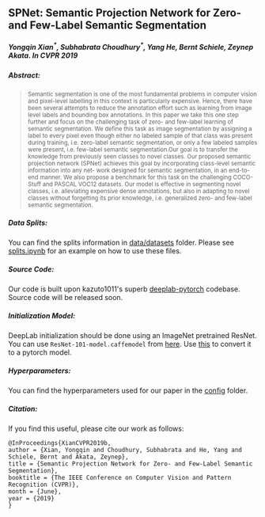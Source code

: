 ## SPNet: Semantic Projection Network for Zero- and Few-Label Semantic Segmentation
##### Yongqin Xian<sup>\*</sup>, Subhabrata Choudhury<sup>\*</sup>, Yang He, Bernt Schiele, Zeynep Akata. In CVPR 2019
##### Abstract:
> <sup> Semantic segmentation is one of the most fundamental problems in computer vision and pixel-level labelling in this context is particularly expensive. Hence, there have been several attempts to reduce the annotation effort such as learning from image level labels and bounding box annotations. In this paper we take this one step further and focus on the challenging task of zero- and few-label learning of semantic segmentation. We define this task as image segmentation by assigning a label to every pixel even though either no labeled sample of that class was present during training, i.e. zero-label semantic segmentation, or only a few labeled samples were present, i.e. few-label semantic segmentation.Our goal is to transfer the knowledge from previously seen classes to novel classes. Our proposed semantic projection network (SPNet) achieves this goal by incorporating class-level semantic information into any net- work designed for semantic segmentation, in an end-to-end manner. We also propose a benchmark for this task on the challenging COCO-Stuff and PASCAL VOC12 datasets. Our model is effective in segmenting novel classes, i.e. alleviating expensive dense annotations, but also in adapting to novel classes without forgetting its prior knowledge, i.e. generalized zero- and few-label semantic segmentation.</sup>

##### Data Splits:
You can find the splits information in [data/datasets](/data/datasets) folder. Please see [splits.ipynb](splits.ipynb) for an example on how to use these files. 

##### Source Code:
Our code is built upon kazuto1011's superb [deeplab-pytorch](https://github.com/kazuto1011/deeplab-pytorch) codebase. Source code will be released soon. 

##### Initialization Model:
DeepLab initialization should be done using an ImageNet pretrained ResNet. You can use `ResNet-101-model.caffemodel` from [here](https://github.com/KaimingHe/deep-residual-networks#models). Use [this](https://github.com/kazuto1011/deeplab-pytorch#initial-weights) to convert it to a pytorch model.
##### Hyperparameters:
You can find the hyperparameters used for our paper in the [config](config) folder. 

##### Citation:
If you find this useful, please cite our work as follows:
```
@InProceedings{XianCVPR2019b,
author = {Xian, Yongqin and Choudhury, Subhabrata and He, Yang and Schiele, Bernt and Akata, Zeynep},
title = {Semantic Projection Network for Zero- and Few-Label Semantic Segmentation},
booktitle = {The IEEE Conference on Computer Vision and Pattern Recognition (CVPR)},
month = {June},
year = {2019}
}
```

